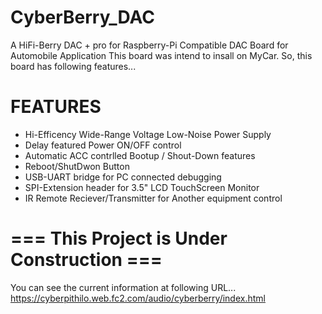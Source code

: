 # CyberBerry_DAC
A HiFi-Berry DAC + pro for Raspberry-Pi Compatible DAC Board for Automobile Application
This board was intend to insall on MyCar. So, this board has following features...

# FEATURES
 * Hi-Efficency Wide-Range Voltage Low-Noise Power Supply
 * Delay featured Power ON/OFF control
  * Automatic ACC contrlled Bootup / Shout-Down features
  * Reboot/ShutDwon Button
  * USB-UART bridge for PC connected debugging
  * SPI-Extension header for 3.5" LCD TouchScreen Monitor
  * IR Remote Reciever/Transmitter for Another equipment control
  
# === This Project is Under Construction ===
  
  You can see the current information at following URL...
  https://cyberpithilo.web.fc2.com/audio/cyberberry/index.html
